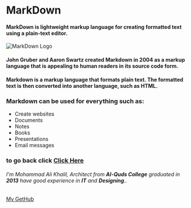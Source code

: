 # MarkDown
#### MarkDown is lightweight markup language for creating formatted text using a plain-text editor. 
![MarkDown Logo](https://www.markdownguide.org/assets/images/markdown-guide-og.jpg)
#### John Gruber and Aaron Swartz created Markdown in 2004 as a markup language that is appealing to human readers in its source code form.
#### Markdown is a markup language that formats plain text. The formatted text is then converted into another language, such as HTML.

### Markdown can be used for everything such as:
- Create websites
- Documents
- Notes
- Books
- Presentations
- Email messages

### to go back click [Click Here](https://moegts.github.io/reading-notes)

###### I'm Mohammad Ali Khalil, Architect from **Al-Quds College** graduated in **2013** have good experience in **IT** and **Designing**..
[My GetHub](https://github.com/moegts)
